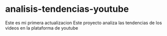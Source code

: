 # analisis-tendencias-youtube
Este es mi primera actualizacion
Este proyecto analiza las tendencias de los videos en la plataforma de youtube
